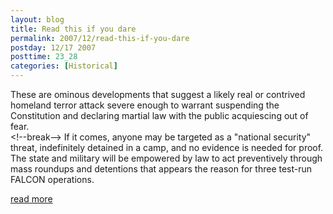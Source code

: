 ```yaml
---
layout: blog
title: Read this if you dare
permalink: 2007/12/read-this-if-you-dare
postday: 12/17 2007
posttime: 23_28
categories: [Historical]
---
```


<p>These are ominous developments that suggest a likely real or contrived homeland terror attack severe enough to warrant suspending the Constitution and declaring martial law with the public acquiescing out of fear.<br />
&lt;!--break--> If it comes, anyone may be targeted as a "national security" threat, indefinitely detained in a camp, and no evidence is needed for proof. The state and military will be empowered by law to act preventively through mass roundups and detentions that appears the reason for three test-run FALCON operations.</p>
<p><a href="http://smirkingchimp.com/thread/11603">read more</a></p>

